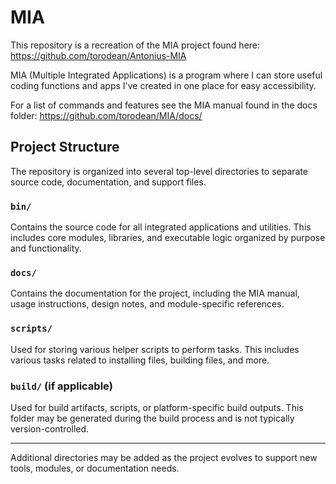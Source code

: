 # MIA
This repository is a recreation of the MIA project found here: https://github.com/torodean/Antonius-MIA

MIA (Multiple Integrated Applications) is a program where I can store useful coding functions and apps I've created in one place for easy accessibility.

For a list of commands and features see the MIA manual found in the docs folder: https://github.com/torodean/MIA/docs/

## Project Structure

The repository is organized into several top-level directories to separate source code, documentation, and support files.

### `bin/`
Contains the source code for all integrated applications and utilities. This includes core modules, libraries, and executable logic organized by purpose and functionality.

### `docs/`
Contains the documentation for the project, including the MIA manual, usage instructions, design notes, and module-specific references.

### `scripts/`
Used for storing various helper scripts to perform tasks. This includes various tasks related to installing files, building files, and more.

### `build/` (if applicable)
Used for build artifacts, scripts, or platform-specific build outputs. This folder may be generated during the build process and is not typically version-controlled.

---

Additional directories may be added as the project evolves to support new tools, modules, or documentation needs.
